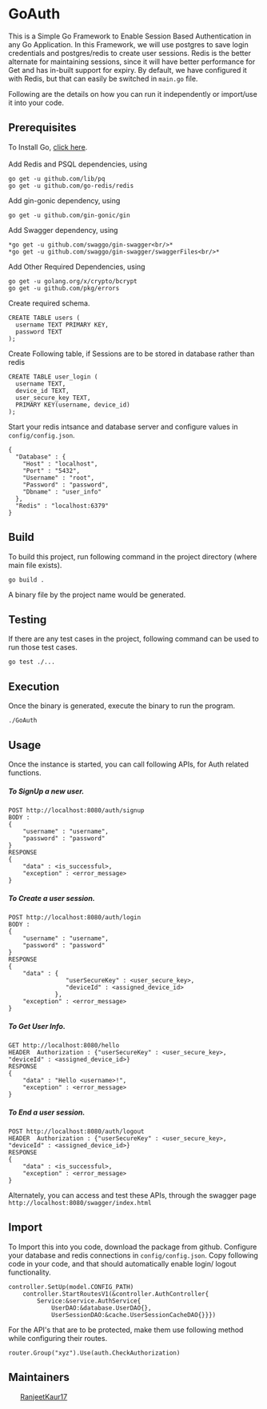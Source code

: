 # GoAuth

This is a Simple Go Framework to Enable Session Based Authentication in any Go Application. In this Framework, we will use postgres to save login credentials and postgres/redis to create user sessions. Redis is the better alternate for maintaining sessions, since it will have better performance for Get and has in-built support for expiry. By default, we have configured it with Redis, but that can easily be switched in `main.go` file. 

Following are the details on how you can run it independently or import/use it into your code.

## Prerequisites
To Install Go, <a href="https://golang.org/doc/install">click here</a>.<br/><br/>
Add Redis and PSQL dependencies, using
```
go get -u github.com/lib/pq
go get -u github.com/go-redis/redis
```
Add gin-gonic dependency, using 
```
go get -u github.com/gin-gonic/gin
```
Add Swagger dependency, using
```
*go get -u github.com/swaggo/gin-swagger<br/>*
*go get -u github.com/swaggo/gin-swagger/swaggerFiles<br/>*
```
Add Other Required Dependencies, using
```
go get -u golang.org/x/crypto/bcrypt
go get -u github.com/pkg/errors
```
Create required schema.<br/>
```
CREATE TABLE users (
  username TEXT PRIMARY KEY,
  password TEXT
);
```
Create Following table, if Sessions are to be stored in database rather than redis
```
CREATE TABLE user_login (
  username TEXT,
  device_id TEXT,
  user_secure_key TEXT,
  PRIMARY KEY(username, device_id)
);
```

Start your redis intsance and database server and configure values in `config/config.json`.
```
{
  "Database" : {
    "Host" : "localhost",
    "Port" : "5432",
    "Username" : "root",
    "Password" : "password",
    "Dbname" : "user_info"
  },
  "Redis" : "localhost:6379"
}
```


## Build
To build this project, run following command in the project directory (where main file exists).<br/>

`go build .`<br/>

A binary file by the project name would be generated.
 
 ## Testing
 
If there are any test cases in the project, following command can be used to run those test cases.<br/>

`go test ./...`<br/>

## Execution

Once the binary is generated, execute the binary to run the program.<br/>

`./GoAuth`<br/>

## Usage

Once the instance is started, you can call following APIs, for Auth related functions.

##### To SignUp a new user.
```
POST http://localhost:8080/auth/signup
BODY :
{
    "username" : "username",
    "password" : "password"
}
RESPONSE
{
    "data" : <is_successful>,
    "exception" : <error_message>
}
```

##### To Create a user session.

```
POST http://localhost:8080/auth/login
BODY :
{
    "username" : "username",
    "password" : "password"
}
RESPONSE
{
    "data" : {
                "userSecureKey" : <user_secure_key>,
                "deviceId" : <assigned_device_id>
             },
    "exception" : <error_message>
}
```

##### To Get User Info.

```
GET http://localhost:8080/hello
HEADER  Authorization : {"userSecureKey" : <user_secure_key>, "deviceId" : <assigned_device_id>}
RESPONSE
{
    "data" : "Hello <username>!",
    "exception" : <error_message>
}
```

##### To End a user session.
```
POST http://localhost:8080/auth/logout
HEADER  Authorization : {"userSecureKey" : <user_secure_key>, "deviceId" : <assigned_device_id>}
RESPONSE
{
    "data" : <is_successful>,
    "exception" : <error_message>
}
```

Alternately, you can access and test these APIs, through the swagger page `http://localhost:8080/swagger/index.html`

## Import
To Import this into you code, download the package from github. Configure your database and redis connections in `config/config.json`. Copy following code in your code, and that should automatically enable login/ logout functionality.
```
controller.SetUp(model.CONFIG_PATH)
	controller.StartRoutesV1(&controller.AuthController{
		Service:&service.AuthService{
			UserDAO:&database.UserDAO{},
			UserSessionDAO:&cache.UserSessionCacheDAO{}}})
```

For the API's that are to be protected, make them use following method while configuring their routes.
```
router.Group("xyz").Use(auth.CheckAuthorization)
```

## Maintainers
<ul><a href="https://github.com/RanjeetKaur17">RanjeetKaur17</a></ul>
